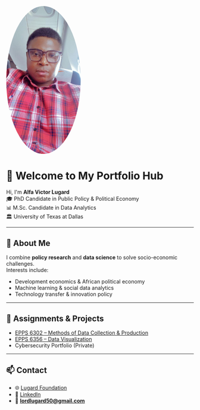 <img src="profile.jpg" alt="Alfa Victor Lugard" width="200" style="border-radius: 50%;" />

# 👋 Welcome to My Portfolio Hub  

Hi, I'm **Alfa Victor Lugard**  
🎓 PhD Candidate in Public Policy & Political Economy  
📊 M.Sc. Candidate in Data Analytics  
🏛️ University of Texas at Dallas  

---

## 🔹 About Me
I combine **policy research** and **data science** to solve socio-economic challenges.  
Interests include:  
- Development economics & African political economy  
- Machine learning & social data analytics  
- Technology transfer & innovation policy  

---

## 🔹 Assignments & Projects
- [EPPS 6302 – Methods of Data Collection & Production](https://github.com/Lordlugard50/EPPS-6302.001-Methods-of-Data-Collection-and-Production)  
- [EPPS 6356 – Data Visualization](https://github.com/Lordlugard50/EPPS-6356-Data-Visualization-)  
- Cybersecurity Portfolio (Private)  

---

## 📫 Contact
- 🌐 [Lugard Foundation](https://lugardfoundation.org/)  
- 💼 [LinkedIn](https://linkedin.com/)  
- 📧 **lordlugard50@gmail.com**  
